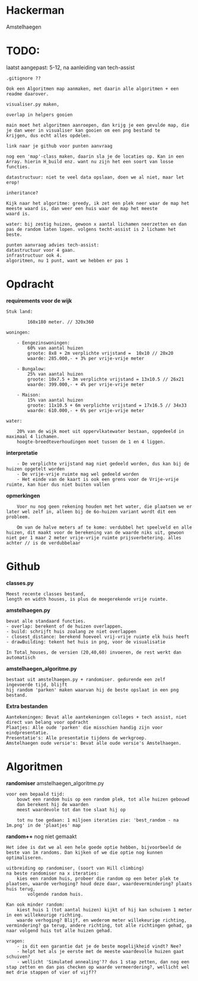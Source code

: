 # Hackerman
Amstelhaegen

# TODO:
laatst aangepast: 5-12, na aanleiding van tech-assist 

    .gitignore ??
    
    Ook een Algoritmen map aanmaken, met daarin alle algoritmen + een readme daarover.
    
    visualiser.py maken,
    
    overlap in helpers gooien 
    
    main moet het algoritmen aanroepen, dan krijg je een gevulde map, die je dan weer in visualiser kan gooien om een png bestand te 
    krijgen, dus echt alles opdelen. 
    
    link naar je github voor punten aanvraag
    
    nog een 'map'-class maken, daarin sla je de locaties op. Kan in een Array. hierin H_build enz. want nu zijn het een soort van losse 
    functies. 
    
    datastructuur: niet te veel data opslaan, doen we al niet, maar let erop!
    
    inheritance?
    
    Kijk naar het algoritme: greedy, ik zet een plek neer waar de map het meeste waard is, dan weer een huis waar de map het meeste 
    waard is. 
    
    water: bij zestig huizen, gewoon x aantal lichamen neerzetten en dan pas de random laten lopen. volgens techt-assist is 2 lichamn het
    beste.
    
    punten aanvraag advies tech-assist:
    datastructuur voor 4 gaan.
    infrastructuur ook 4.
    algoritmen, nu 1 punt, want we hebben er pas 1
    
# Opdracht

**requirements voor de wijk**

    Stuk land:
    
            160x180 meter. // 320x360
    
    woningen:
    
        - Eengezinswoningen:
            60% van aantal huizen
            groote: 8x8 + 2m verplichte vrijstand =  10x10 // 20x20
            waarde: 285.000,- + 3% per vrije-vrije meter
            
        - Bungalow:
            25% van aantal huizen
            groote: 10x7.5 + 3m verplichte vrijstand = 13x10.5 // 26x21
            waarde: 399.000,- + 4% per vrije-vrije meter
            
        - Maison:
            15% van aantal huizen
            groote: 11x10.5 + 6m verplichte vrijstand = 17x16.5 // 34x33
            waarde: 610.000,- + 6% per vrije-vrije meter
            
    water:
    
        20% van de wijk moet uit oppervlkatewater bestaan, opgedeeld in maximaal 4 lichamen.
        hoogte-breedteverhoudingen moet tussen de 1 en 4 liggen.
    
**interpretatie**
    
        - De verplichte vrijstand mag niet gedeeld worden, dus kan bij de huizen opgetelt worden
        - De vrije-vrije ruimte mag wel gedeeld worden
        - Het einde van de kaart is ook een grens voor de Vrije-vrije ruimte, kan hier dus niet buiten vallen
    
**opmerkingen**

        Voor nu nog geen rekening houden met het water, die plaatsen we er later wel zelf in, alleen bij de 6o-huizen variant wordt dit een probleem.
        
        Om van de halve meters af te kome: verdubbel het speelveld en alle huizen, dit maakt voor de berekening van de waarde niks uit, gewoon niet per 1 maar 2 meter vrije-vrije ruimte prijsverbetering. alles achter // is de verdubbelaar
        

# Github

**classes.py**

    Meest recente classes bestand,
    length en width houses, is plus de meegerekende vrije ruimte.

**amstelhaegen.py**

    bevat alle standaard functies.
    - overlap: berekent of de huizen overlappen.
    - build: schrijft huis zoalang ze niet overlappen
    - closest_distance: berekend hoeveel vrij-vrije ruimte elk huis heeft
    - drawBuilding: tekent het huis in png, voor de visualisatie
        
    In Total_houses, de versien (20,40,60) invoeren, de rest werkt dan automatisch

**amstelhaegen_algoritme.py**

    bestaat uit amstelhaegen.py + randomiser. gedurende een zelf ingevoerde tijd, blijft
    hij random 'parken' maken waarvan hij de beste opslaat in een png bestand.

**Extra bestanden**

    Aantekeningen: Bevat alle aantekeningen colleges + tech assist, niet direct van belang voor opdracht
    Plaatjes: Alle oude 'parken' die misschien handig zijn voor eindpresentatie.
    Presentatie's: Alle presentatie tijdens de werkgroep.
    Amstelhaegen oude versie's: Bevat alle oude versie's Amstelhaegen.
    

# Algoritmen

**randomiser**
    amstelhaegen_algoritme.py
    
    voor een bepaald tijd:
        bouwt een random huis op een random plek, tot alle huizen gebouwd
        dan berekent hij de waarden
        meest waardevole tot dan toe slaat hij op
        
        tot nu toe gedaan: 1 miljoen iteraties zie: 'best_random - na 1m.png' in de 'plaatjes' map
        
**random++**
    nog niet gemaakt
    
    Het idee is dat we al een hele goede optie hebben, bijvoorbeeld de beste van 1m randoms. Dan kijken of we die optie nog kunnen optimaliseren.
    
    uitbreiding op randomiser, (soort van Hill climbing)
    na beste randomiser na x iteraties:
        kies een random huis, probeer die random op een beter plek te plaatsen, waarde verhoging? houd deze daar, waardevermindering? plaats huis terug,
            volgende random huis.

    Kan ook minder random:
        kiest huis 1 (tot aantal huizen) kijkt of hij kan schuiven 1 meter in een willekeurige richting.
        waarde verhoging? Blijf, en wederom meter willekeurige richting, vermindering? ga terug, andere richting, tot alle richtingen gehad, ga naar volgend huis tot alle huizen gehad.

    vragen:
        - is dit een garantie dat je de beste mogelijkheid vindt? Nee?
        - helpt het als je eerste met de meeste waardevolle huizen gaat schuiven?
        - wellicht 'Simulated annealing'?? dus 1 stap zetten, dan nog een stap zetten en dan pas checken op waarde vermeerdering?, wellicht wel met drie stappen of vier of vijf??
        
    
    
    
    


